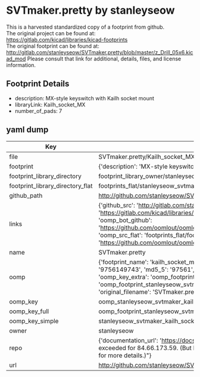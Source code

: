 # SVTmaker.pretty by stanleyseow  
This is a harvested standardized copy of a footprint from github.  
The original project can be found at:  
https://gitlab.com/kicad/libraries/kicad-footprints  
The original footprint can be found at:
http://gitlab.com/stanleyseow/SVTmaker.pretty/blob/master/z_Drill_05x6.kicad_mod
Please consult that link for additional, details, files, and license information.  
## Footprint Details
* description: MX-style keyswitch with Kailh socket mount  
* libraryLink: Kailh_socket_MX  
* number_of_pads: 7  
## yaml dump  
| Key | Value |  
| --- | --- |  
| file | SVTmaker.pretty/Kailh_socket_MX.kicad_mod |  
| footprint | {'description': 'MX-style keyswitch with Kailh socket mount', 'libraryLink': 'Kailh_socket_MX', 'number_of_pads': 7} |  
| footprint_library_directory | footprint_library_owner/stanleyseow_SVTmaker.pretty |  
| footprint_library_directory_flat | footprints_flat/stanleyseow_svtmaker_kailh_socket_mx/working |  
| github_path | http://github.com/stanleyseow/SVTmaker.pretty/blob/master/Kailh_socket_MX.kicad_mod |  
| links | {'github_src': 'http://gitlab.com/stanleyseow/SVTmaker.pretty/blob/master/z_Drill_05x6.kicad_mod', 'github_src_repo': 'https://gitlab.com/kicad/libraries/kicad-footprints', 'oomp_bot': 'footprints/stanleyseow_svtmaker_kailh_socket_mx/working', 'oomp_bot_github': 'https://github.com/oomlout/oomlout_oomp_footprint_bot/tree/main/footprints/stanleyseow_svtmaker_kailh_socket_mx/working', 'oomp_src_flat': 'footprints_flat/footprints_flat/stanleyseow_svtmaker_kailh_socket_mx/working', 'oomp_src_flat_github': 'https://github.com/oomlout/oomlout_oomp_footprint_src/tree/main/footprints_flat/stanleyseow_svtmaker_kailh_socket_mx/working'} |  
| name | SVTmaker.pretty |  
| oomp | {'footprint_name': 'kailh_socket_mx', 'library_name': 'svtmaker', 'md5': '97561497436fb3a24d99ca48a0c40547', 'md5_10': '9756149743', 'md5_5': '97561', 'md5_6': '975614', 'oomp_key': 'oomp_stanleyseow_svtmaker_kailh_socket_mx', 'oomp_key_extra': 'oomp_footprint_stanleyseow_svtmaker_kailh_socket_mx', 'oomp_key_full': 'oomp_footprint_stanleyseow_svtmaker_kailh_socket_mx_975614', 'oomp_key_simple': 'stanleyseow_svtmaker_kailh_socket_mx', 'original_filename': 'SVTmaker.pretty/Kailh_socket_MX.kicad_mod', 'owner_name': 'stanleyseow'} |  
| oomp_key | oomp_stanleyseow_svtmaker_kailh_socket_mx |  
| oomp_key_full | oomp_footprint_stanleyseow_svtmaker_kailh_socket_mx |  
| oomp_key_simple | stanleyseow_svtmaker_kailh_socket_mx |  
| owner | stanleyseow |  
| repo | {'documentation_url': 'https://docs.github.com/rest/overview/resources-in-the-rest-api#rate-limiting', 'message': "API rate limit exceeded for 84.66.173.59. (But here's the good news: Authenticated requests get a higher rate limit. Check out the documentation for more details.)"} |  
| url | http://github.com/stanleyseow/SVTmaker.pretty |  


